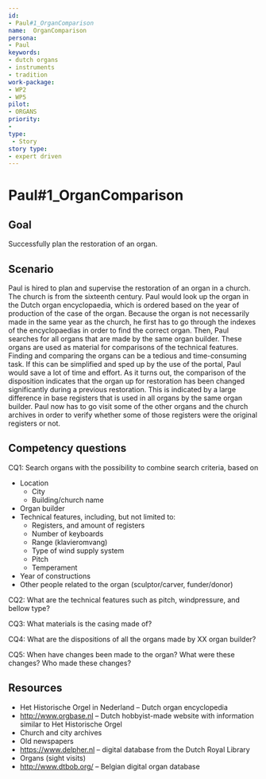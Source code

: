 ```yaml
---
id: 
- Paul#1_OrganComparison
name:  OrganComparison 
persona: 
- Paul
keywords: 
- dutch organs
- instruments
- tradition
work-package:
- WP2
- WP5
pilot:
- ORGANS
priority:
-
type:
 - Story
story type: 
- expert driven
---
```

# Paul#1_OrganComparison

## Goal 

Successfully plan the restoration of an organ.

## Scenario  

Paul is hired to plan and supervise the restoration of an organ in a church. The church is from the sixteenth century. Paul would look up the organ in the Dutch organ encyclopaedia, which is ordered based on the year of production of the case of the organ. Because the organ is not necessarily made in the same year as the church, he first has to go through the indexes of the encyclopaedias in order to find the correct organ. Then, Paul searches for all organs that are made by the same organ builder. These organs are used as material for comparisons of the technical features. Finding and comparing the organs can be a tedious and time-consuming task. If this can be simplified and sped up by the use of the portal, Paul would save a lot of time and effort.
As it turns out, the comparison of the disposition indicates that the organ up for restoration has been changed significantly during a previous restoration. This is indicated by a large difference in base registers that is used in all organs by the same organ builder. Paul now has to go visit some of the other organs and the church archives in order to verify whether some of those registers were the original registers or not.

## Competency questions 

CQ1: Search organs with the possibility to combine search criteria, based on
- Location
    - City
    - Building/church name
- Organ builder
- Technical features, including, but not limited to:
    - Registers, and amount of registers
    - Number of keyboards
    - Range (klavieromvang)
    - Type of wind supply system
    - Pitch
    - Temperament
- Year of constructions
- Other people related to the organ (sculptor/carver, funder/donor)

CQ2: What are the technical features such as pitch, windpressure, and bellow type?

CQ3: What materials is the casing made of?

CQ4: What are the dispositions of all the organs made by XX organ builder?

CQ5: When have changes been made to the organ? What were these changes? Who made these changes?

## Resources

- Het Historische Orgel in Nederland – Dutch organ encyclopedia
- http://www.orgbase.nl – Dutch hobbyist-made website with information similar to Het Historische Orgel
- Church and city archives
- Old newspapers
- https://www.delpher.nl – digital database from the Dutch Royal Library
- Organs (sight visits)
- http://www.dtbob.org/ – Belgian digital organ database
